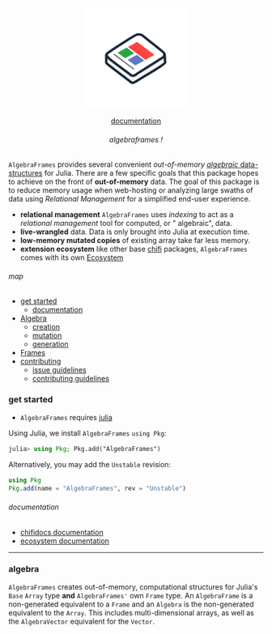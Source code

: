 <div align="center">
  <img src="https://github.com/ChifiSource/image_dump/blob/main/algebraframes/alframe.png" width="200"></img>

[documentation](https://chifidocs.com/algebraframes/AlgebraFrames)
  
  <h6>algebraframes !</h6>
</div>

`AlgebraFrames` provides several convenient *out-of-memory* [*algebraic* data-structures](https://en.wikipedia.org/wiki/Algebraic_structure) for Julia. There are a few specific goals that this package hopes to achieve on the front of **out-of-memory** data. The goal of this package is to reduce memory usage when web-hosting or analyzing large swaths of data using *Relational Management* for a simplified end-user experience.
- **relational management** `AlgebraFrames` uses *indexing* to act as a *relational management* tool for computed, or " algebraic", data.
- **live-wrangled** data. Data is only brought into Julia at execution time.
- **low-memory mutated copies** of existing array take far less memory.
- **extension ecosystem** like other base [chifi](https://github.com/ChifiSource) packages, `AlgebraFrames` comes with its own [Ecosystem](https://github.com/ChifiSource#algebra-frames)
###### map
- [get started](#get-started)
  - [documentation]()
- [Algebra](#algebra)
  - [creation](#algebra-creation)
  - [mutation](#algebra-mutation)
  - [generation](#algebra-generation)
- [Frames](#frames)
- [contributing]()
  - [issue guidelines]()
  - [contributing guidelines]()
  
### get started
- `AlgebraFrames` requires [julia](https://julialang.org/install/)

Using Julia, we install `AlgebraFrames` `using Pkg`:
```julia
julia> using Pkg; Pkg.add("AlgebraFrames")
```
Alternatively, you may add the `Unstable` revision:
```julia
using Pkg
Pkg.add(name = "AlgebraFrames", rev = "Unstable")
```
###### documentation
- [chifidocs documentation](https://chifidocs.com/algebraframes/AlgebraFrames)
- [ecosystem documentation](https://chifidocs.com/algebraframes)
--- 
### algebra
`AlgebraFrames` creates out-of-memory, computational structures for Julia's `Base` `Array` type **and** `AlgebraFrames'` own `Frame` type. An `AlgebraFrame` is a non-generated equivalent to a `Frame` and an `Algebra` is the non-generated equivalent to the `Array`. This includes multi-dimensional arrays, as well as the `AlgebraVector` equivalent for the `Vector`.
